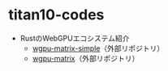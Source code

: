 # titan10-codes

- RustのWebGPUエコシステム紹介
  - [wgpu-matrix-simple](https://github.com/emergent/wgpu-matrix-simple)（外部リポジトリ）
  - [wgpu-matrix](https://github.com/emergent/wgpu-matrix)（外部リポジトリ）
